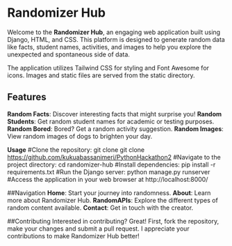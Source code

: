 # Randomizer Hub

Welcome to the **Randomizer Hub**, an engaging web application built using Django, HTML, and CSS. This platform is designed to generate random data like facts, student names, activities, and images to help you explore the unexpected and spontaneous side of data.

The application utilizes Tailwind CSS for styling and Font Awesome for icons.
Images and static files are served from the static directory.

## Features

**Random Facts**: Discover interesting facts that might surprise you!
**Random Students**: Get random student names for academic or testing purposes.
**Random Bored**: Bored? Get a random activity suggestion.
**Random Images**: View random images of dogs to brighten your day.

**Usage**
#Clone the repository: git clone git clone https://github.com/kukuabassanimeri/PythonHackathon2
#Navigate to the project directory: cd randomizer-hub
#Install dependencies: pip install -r requirements.txt
#Run the Django server: python manage.py runserver
#Access the application in your web browser at http://localhost:8000/

##Navigation
**Home**: Start your journey into randomness.
**About**: Learn more about Randomizer Hub.
**RandomAPIs**: Explore the different types of random content available.
**Contact**: Get in touch with the creator.

##Contributing
Interested in contributing? Great! First, fork the repository, make your changes and submit a pull request. I appreciate your contributions to make Randomizer Hub better!
